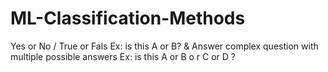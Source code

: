 # ML-Classification-Methods
Yes or No / True or Fals Ex: is this  A or B?  &amp; Answer complex question with multiple possible answers   Ex: is this A or B o r C or D ?  
